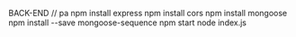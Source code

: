 BACK-END
// pa 
npm install express
npm install cors
npm install mongoose 
npm install --save mongoose-sequence
npm start
node index.js
